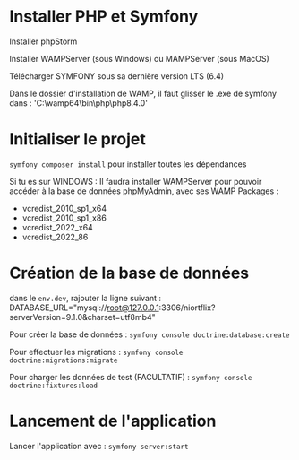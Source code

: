 # Installer PHP et Symfony

Installer phpStorm

Installer WAMPServer (sous Windows) ou MAMPServer (sous MacOS)

Télécharger SYMFONY sous sa dernière version LTS (6.4)

Dans le dossier d'installation de WAMP, il faut glisser le .exe de symfony dans : 'C:\wamp64\bin\php\php8.4.0'

# Initialiser le projet

`symfony composer install` pour installer toutes les dépendances

Si tu es sur WINDOWS :
Il faudra installer WAMPServer pour pouvoir accéder à la base de données phpMyAdmin, avec ses WAMP Packages : 
* vcredist_2010_sp1_x64
* vcredist_2010_sp1_x86
* vcredist_2022_x64
* vcredist_2022_86

# Création de la base de données

dans le `env.dev`, rajouter la ligne suivant : DATABASE_URL="mysql://root@127.0.0.1:3306/niortflix?serverVersion=9.1.0&charset=utf8mb4"

Pour créer la base de données : `symfony console doctrine:database:create`

Pour effectuer les migrations : `symfony console doctrine:migrations:migrate`

Pour charger les données de test (FACULTATIF) : `symfony console doctrine:fixtures:load`

# Lancement de l'application

Lancer l'application avec : `symfony server:start`

